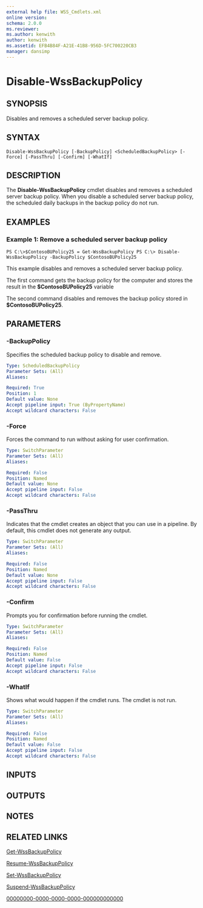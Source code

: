 ```yaml
---
external help file: WSS_Cmdlets.xml
online version: 
schema: 2.0.0
ms.reviewer:
ms.author: kenwith
author: kenwith
ms.assetid: EFB4B84F-A21E-41B8-956D-5FC700220CB3
manager: dansimp
---
```


# Disable-WssBackupPolicy

## SYNOPSIS
Disables and removes a scheduled server backup policy.

## SYNTAX

```
Disable-WssBackupPolicy [-BackupPolicy] <ScheduledBackupPolicy> [-Force] [-PassThru] [-Confirm] [-WhatIf]
```

## DESCRIPTION
The **Disable-WssBackupPolicy** cmdlet disables and removes a scheduled server backup policy.
When you disable a scheduled server backup policy, the scheduled daily backups in the backup policy do not run.

## EXAMPLES

### Example 1: Remove a scheduled server backup policy
```
PS C:\>$ContosoBUPolicy25 = Get-WssBackupPolicy PS C:\> Disable-WssBackupPolicy -BackupPolicy $ContosoBUPolicy25
```

This example disables and removes a scheduled server backup policy.

The first command gets the backup policy for the computer and stores the result in the **$ContosoBUPolicy25** variable

The second command disables and removes the backup policy stored in **$ContosoBUPolicy25**.

## PARAMETERS

### -BackupPolicy
Specifies the scheduled backup policy to disable and remove.

```yaml
Type: ScheduledBackupPolicy
Parameter Sets: (All)
Aliases: 

Required: True
Position: 1
Default value: None
Accept pipeline input: True (ByPropertyName)
Accept wildcard characters: False
```

### -Force
Forces the command to run without asking for user confirmation.

```yaml
Type: SwitchParameter
Parameter Sets: (All)
Aliases: 

Required: False
Position: Named
Default value: None
Accept pipeline input: False
Accept wildcard characters: False
```

### -PassThru
Indicates that the cmdlet creates an object that you can use in a pipeline.
By default, this cmdlet does not generate any output.

```yaml
Type: SwitchParameter
Parameter Sets: (All)
Aliases: 

Required: False
Position: Named
Default value: None
Accept pipeline input: False
Accept wildcard characters: False
```

### -Confirm
Prompts you for confirmation before running the cmdlet.

```yaml
Type: SwitchParameter
Parameter Sets: (All)
Aliases: 

Required: False
Position: Named
Default value: False
Accept pipeline input: False
Accept wildcard characters: False
```

### -WhatIf
Shows what would happen if the cmdlet runs.
The cmdlet is not run.

```yaml
Type: SwitchParameter
Parameter Sets: (All)
Aliases: 

Required: False
Position: Named
Default value: False
Accept pipeline input: False
Accept wildcard characters: False
```

## INPUTS

## OUTPUTS

## NOTES

## RELATED LINKS

[Get-WssBackupPolicy](./Get-WssBackupPolicy.md)

[Resume-WssBackupPolicy](./Resume-WssBackupPolicy.md)

[Set-WssBackupPolicy](./Set-WssBackupPolicy.md)

[Suspend-WssBackupPolicy](./Suspend-WssBackupPolicy.md)

[00000000-0000-0000-0000-000000000000](00000000-0000-0000-0000-000000000000)

